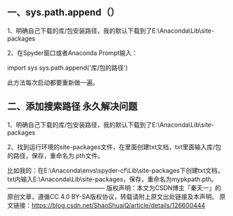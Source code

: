 ## 一、sys.path.append（）

1、明确自己下载的库/包安装路径，我的默认下载到了E:\Anaconda\Lib\site-packages

2、在Spyder窗口或者Anaconda Prompt输入：

import sys
sys.path.append('库/包的路径')


此方法每次启动都要重新做一遍。

## 二、添加搜索路径 永久解决问题

1、明确自己下载的库/包安装路径，我的默认下载到了E:\Anaconda\Lib\site-packages

2、找到运行环境的site-packages文件，在里面创建txt文档，txt里面输入库/包的路径，保存，重命名为.pth文件。

比如我的：在E:\Anaconda\envs\spyder-cf\Lib\site-packages下创建txt文档，txt内输入E:\Anaconda\Lib\site-packages，保存，重命名为mypkpath.pth。
————————————————
版权声明：本文为CSDN博主「秦天一」的原创文章，遵循CC 4.0 BY-SA版权协议，转载请附上原文出处链接及本声明。
原文链接：https://blog.csdn.net/ShaoShuaiQ/article/details/126600444
